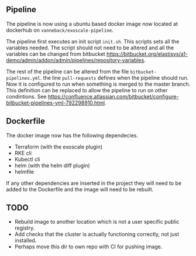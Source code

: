 ## Pipeline
The pipeline is now using a ubuntu based docker image now located at dockerhub on
`vanneback/exoscale-pipeline`. 

The pipeline first executes an init script `init.sh`. This scripts sets all the variables
needed. The script should not need to be altered and all the variables can be changed from
bitbucket https://bitbucket.org/elastisys/a1-demo/admin/addon/admin/pipelines/repository-variables.

The rest of the pipeline can be altered from the file `bitbucket-pipelines.yml`. the line `pull-requests`
defines when the pipeline should run. Now it is configured to run when something is merged to the master branch.
This definition can be replaced to allow the pipeline to run on other condintions. See https://confluence.atlassian.com/bitbucket/configure-bitbucket-pipelines-yml-792298910.html.

## Dockerfile
The docker image now has the following dependecies.

* Terraform (with the exoscale plugin)
* RKE cli
* Kubectl cli
* helm (with the helm diff plugin)
* helmfile

If any other dependencies are inserted in the project they will need to be added to the Dockerfile
and the image will need to be rebuilt.

## TODO
* Rebuild image to another location which is not a user specific public registry.
* Add checks that the cluster is actually functioning correctly, not just installed.
* Perhaps move this dir to own repo with CI for pushing image.
